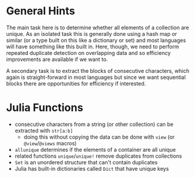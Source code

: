 General Hints
=============

The main task here is to determine whether all elements of a collection are unique. As an isolated task this is generally done using a hash map or similar (or a type built on this like a dictionary or set) and most languages will have something like this built in. Here, though, we need to perform repeated duplicate detection on overlapping data and so efficiency improvements are available if we want to.

A secondary task is to extract the blocks of consecutive characters, which again is straight-forward in most languages but since we want sequential blocks there are opportunities for efficiency if interested.

Julia Functions
===============

- consecutive characters from a string (or other collection) can be extracted with `str[a:b]`
    * doing this without copying the data can be done with `view` (or `@view`/`@views` macros)
- `allunique` determines if the elements of a container are all unique
- related functions `unique`/`unique!` remove duplicates from collections
- `Set` is an unordered structure that can't contain duplicates
- Julia has built-in dictionaries called `Dict` that have unique keys